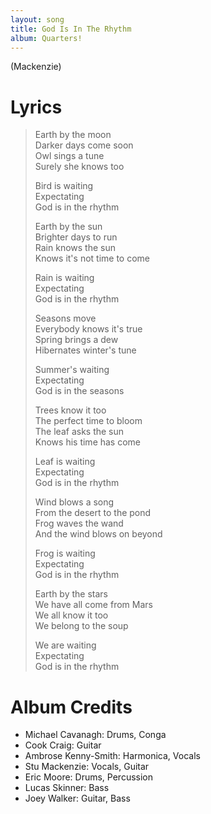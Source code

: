 ```yaml
---
layout: song
title: God Is In The Rhythm
album: Quarters!
---
```


(Mackenzie)

# Lyrics

> Earth by the moon  
> Darker days come soon  
> Owl sings a tune  
> Surely she knows too  
>  
> Bird is waiting  
> Expectating  
> God is in the rhythm  
>   
> Earth by the sun  
> Brighter days to run  
> Rain knows the sun  
> Knows it's not time to come  
>  
> Rain is waiting  
> Expectating  
> God is in the rhythm  
>  
> Seasons move  
> Everybody knows it's true  
> Spring brings a dew  
> Hibernates winter's tune  
>  
> Summer's waiting  
> Expectating  
> God is in the seasons  
>  
> Trees know it too  
> The perfect time to bloom  
> The leaf asks the sun  
> Knows his time has come  
>  
> Leaf is waiting  
> Expectating  
> God is in the rhythm  
>  
> Wind blows a song  
> From the desert to the pond  
> Frog waves the wand  
> And the wind blows on beyond  
>  
> Frog is waiting  
> Expectating  
> God is in the rhythm  
>  
> Earth by the stars  
> We have all come from Mars  
> We all know it too  
> We belong to the soup  
>  
> We are waiting  
> Expectating  
> God is in the rhythm  

# Album Credits

* Michael Cavanagh: Drums, Conga
* Cook Craig: Guitar
* Ambrose Kenny-Smith: Harmonica, Vocals
* Stu Mackenzie: Vocals, Guitar
* Eric Moore: Drums, Percussion
* Lucas Skinner: Bass
* Joey Walker: Guitar, Bass
